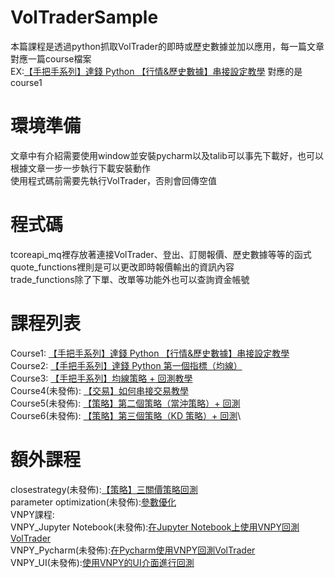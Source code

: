 # VolTraderSample
本篇課程是透過python抓取VolTrader的即時或歷史數據並加以應用，每一篇文章對應一篇course檔案\
EX:[【手把手系列】達錢 Python 【行情&歷史數據】串接設定教學](https://www.touchance.com.tw/vt_post?idno=200) 對應的是course1
# 環境準備
文章中有介紹需要使用window並安裝pycharm以及talib可以事先下載好，也可以根據文章一步一步執行下載安裝動作\
使用程式碼前需要先執行VolTrader，否則會回傳空值
# 程式碼
tcoreapi_mq裡存放著連接VolTrader、登出、訂閱報價、歷史數據等等的函式\
quote_functions裡則是可以更改即時報價輸出的資訊內容\
trade_functions除了下單、改單等功能外也可以查詢資金帳號
# 課程列表
Course1: [【手把手系列】達錢 Python 【行情&歷史數據】串接設定教學](https://www.touchance.com.tw/vt_post?idno=200)\
Course2: [【手把手系列】達錢 Python 第一個指標（均線）](https://www.touchance.com.tw/vt_post?idno=201)\
Course3: [【手把手系列】均線策略 + 回測教學](https://www.touchance.com.tw/vt_post?idno=202)\
Course4(未發佈): [【交易】如何串接交易教學](https://www.touchance.com.tw/vt_post?idno=203)\
Course5(未發佈): [【策略】第二個策略（當沖策略）+ 回測](https://www.touchance.com.tw/vt_post?idno=204)\
Course6(未發佈): [【策略】第三個策略（KD 策略）+ 回測](https://www.touchance.com.tw/vt_post?idno=205)\
# 額外課程
closestrategy(未發佈):[【策略】三關價策略回測](https://www.touchance.com.tw/vt_post?idno=206)\
parameter optimization(未發佈):[參數優化](https://www.touchance.com.tw/vt_post?idno=207)\
VNPY課程:\
VNPY_Jupyter Notebook(未發佈):[在Jupyter Notebook上使用VNPY回測VolTrader](https://www.touchance.com.tw/vt_post?idno=208)\
VNPY_Pycharm(未發佈):[在Pycharm使用VNPY回測VolTrader](https://www.touchance.com.tw/vt_post?idno=209)\
VNPY_UI(未發佈):[使用VNPY的UI介面進行回測](https://www.touchance.com.tw/vt_post?idno=210)
